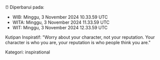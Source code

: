 ⏰ Diperbarui pada:
- WIB: Minggu, 3 November 2024 10.33.59 UTC
- WITA: Minggu, 3 November 2024 11.33.59 UTC
- WIT: Minggu, 3 November 2024 12.33.59 UTC

Kutipan Inspiratif:
"Worry about your character, not your reputation. Your character is who you are, your reputation is who people think you are."


Kategori: inspirational

